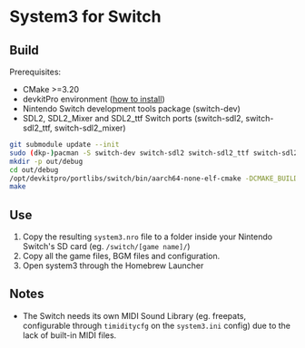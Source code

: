 # System3 for Switch

## Build
Prerequisites:
- CMake >=3.20
- devkitPro environment ([how to install](https://devkitpro.org/wiki/devkitPro_pacman))
- Nintendo Switch development tools package (switch-dev)
- SDL2, SDL2_Mixer and SDL2_ttf Switch ports (switch-sdl2, switch-sdl2_ttf, switch-sdl2_mixer)

```sh
git submodule update --init
sudo (dkp-)pacman -S switch-dev switch-sdl2 switch-sdl2_ttf switch-sdl2_mixer
mkdir -p out/debug
cd out/debug
/opt/devkitpro/portlibs/switch/bin/aarch64-none-elf-cmake -DCMAKE_BUILD_TYPE=Debug ../../src/
make
```

## Use
1. Copy the resulting `system3.nro` file to a folder inside your Nintendo Switch's SD card (eg. `/switch/[game name]/`)
2. Copy all the game files, BGM files and configuration.
3. Open system3 through the Homebrew Launcher

## Notes
- The Switch needs its own MIDI Sound Library (eg. freepats, configurable through `timiditycfg` on the `system3.ini` config) due to the lack of built-in MIDI files.
